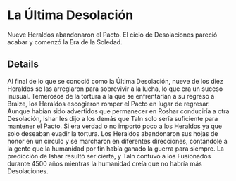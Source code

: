 # La Última Desolación
Nueve Heraldos abandonaron el Pacto. El ciclo de Desolaciones pareció acabar y comenzó la Era de la Soledad. 

## Details
Al final de lo que se conoció como la Última Desolación, nueve de los diez Heraldos se las arreglaron para sobrevivir a la lucha, lo que era un suceso inusual. Temerosos de la tortura a la que se enfrentarían a su regreso a Braize, los Heraldos escogieron romper el Pacto en lugar de regresar. Aunque habían sido advertidos que permanecer en Roshar conduciría a otra Desolación, Ishar les dijo a los demás que Taln solo sería suficiente para mantener el Pacto. Si era verdad o no importó poco a los Heraldos ya que solo deseaban evadir la tortura. Los Heraldos abandonaron sus hojas de honor en un círculo y se marcharon en diferentes direcciones, contándole a la gente que la humanidad por fin había ganado la guerra para siempre. La predicción de Ishar resultó ser cierta, y Taln contuvo a los Fusionados durante 4500 años mientras la humanidad creía que no habría más Desolaciones. 
